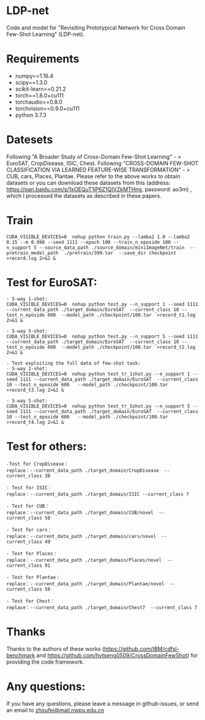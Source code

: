 # LDP-net
Code and model for "Revisiting Prototypical Network for Cross Domain Few-Shot Learning" (LDP-net).

# Requirements
- numpy==1.16.4
- scipy==1.3.0
- scikit-learn==0.21.2
- torch==1.8.0+cu111
- torchaudio==0.8.0
- torchvision==0.9.0+cu111
- python 3.7.3

# Datesets
Following "A Broader Study of Cross-Domain Few-Shot Learning" - > EuroSAT, CropDisease, ISIC, Chest.
Following "CROSS-DOMAIN FEW-SHOT CLASSIFICATION VIA LEARNED FEATURE-WISE TRANSFORMATION"  - > CUB, cars, Places, Plantae.
Please refer to the above works to obtain datasets or you can download these datasets from this (address: https://pan.baidu.com/s/1xOEQuT1jP6Z1QIVZkMTHng,
password: ao3m) , which I processed the datasets as described in these papers.

# Train
```
CUDA_VISIBLE_DEVICES=0  nohup python train.py --lamba1 1.0 --lamba2 0.15 --m 0.998 --seed 1111 --epoch 100 --train_n_eposide 100 --n_support 5 --source_data_path ./source_domain/miniImageNet/train  --pretrain_model_path  ./pretrain/399.tar  --save_dir checkpoint >record.log 2>&1 &

```

# Test for EuroSAT:
```
- 5-way 1-shot:
CUDA_VISIBLE_DEVICES=0  nohup python test.py --n_support 1 --seed 1111 --current_data_path ./target_domain/EuroSAT  --current_class 10 --test_n_eposide 600  --model_path ./checkpoint/100.tar  >record_t1.log 2>&1 &

- 5-way 5-shot:
CUDA_VISIBLE_DEVICES=0  nohup python test.py --n_support 5 --seed 1111 --current_data_path ./target_domain/EuroSAT  --current_class 10 --test_n_eposide 600  --model_path ./checkpoint/100.tar  >record_t2.log 2>&1 &

- Test exploiting the full data of few-shot task:
- 5-way 1-shot:
CUDA_VISIBLE_DEVICES=0  nohup python test_tr_1shot.py --n_support 1 --seed 1111 --current_data_path ./target_domain/EuroSAT  --current_class 10 --test_n_eposide 600   --model_path ./checkpoint/100.tar  >record_t3.log 2>&1 &

- 5-way 5-shot:
CUDA_VISIBLE_DEVICES=0  nohup python test_tr_5shot.py --n_support 5 --seed 1111 --current_data_path ./target_domain/EuroSAT  --current_class 10 --test_n_eposide 600   --model_path ./checkpoint/100.tar  >record_t4.log 2>&1 &

```
# Test for others:
```
-Test for CropDisease：
replace：--current_data_path ./target_domain/CropDisease  --current_class 38  

- Test for ISIC：
replace：--current_data_path ./target_domain/ISIC --current_class 7

- Test for CUB：
replace：--current_data_path ./target_domain/CUB/novel  --current_class 50

- Test for cars：
replace：--current_data_path ./target_domain/cars/novel  --current_class 49

- Test for Places：
replace：--current_data_path ./target_domain/Places/novel  --current_class 91

- Test for Plantae：
replace：--current_data_path ./target_domain/Plantae/novel  --current_class 50

- Test for Chest：
replace：--current_data_path ./target_domain/Chest7  --current_class 7

```
# Thanks
Thanks to the authors of these works (https://github.com/IBM/cdfsl-benchmark and https://github.com/hytseng0509/CrossDomainFewShot) for providing the code framework. 

# Any questions:
If you have any questions, please leave a message in github-issues, or send an email to zhoufei@mail.nwpu.edu.cn

